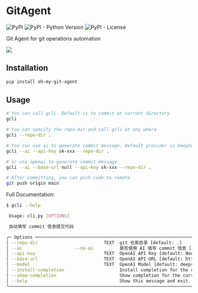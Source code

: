 # GitAgent

![PyPI](https://img.shields.io/pypi/v/oh-my-git-agent) ![PyPI - Python Version](https://img.shields.io/pypi/pyversions/oh-my-git-agent) ![PyPI - License](https://img.shields.io/pypi/l/oh-my-git-agent)

Git Agent for git operations automation


![](screenshot.png)

## Installation
```bash
pip install oh-my-git-agent
```

## Usage

```bash
# You can call gcli. Default is to commit at current directory
gcli

# You can specify the repo-dir and call gcli at any where
gcli --repo-dir .

# You can use ai to generate commit message. Default provider is DeepSeek
gcli --ai --api-key sk-xxx --repo-dir .

# or use openai to generate commit message
gcli --ai --base-url null --api-key sk-xxx --repo-dir .

# After committing, you can push code to remote
git push origin main
```

Full Documentation:

```bash
$ gcli --help

 Usage: cli.py [OPTIONS]

 自动填写 commit 信息提交代码

╭─ Options ─────────────────────────────────────────────────────────────────────────────────────────────────────────────────╮
│ --repo-dir                         TEXT  git 仓库目录 [default: .]                                                        │
│ --ai                    --no-ai          是否使用 AI 填写 commit 信息 [default: no-ai]                                    │
│ --api-key                          TEXT  OpenAI API Key [default: None]                                                   │
│ --base-url                         TEXT  OpenAI API URL [default: https://api.deepseek.com]                               │
│ --model                            TEXT  OpenAI Model [default: deepseek-chat]                                            │
│ --install-completion                     Install completion for the current shell.                                        │
│ --show-completion                        Show completion for the current shell, to copy it or customize the installation. │
│ --help                                   Show this message and exit.                                                      │
╰───────────────────────────────────────────────────────────────────────────────────────────────────────────────────────────╯
```
